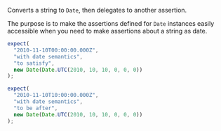 Converts a string to `Date`, then delegates to another
assertion.

The purpose is to make the assertions defined for `Date` instances easily
accessible when you need to make assertions about a string as date.

```js
expect(
  "2010-11-10T00:00:00.000Z",
  "with date semantics",
  "to satisfy",
  new Date(Date.UTC(2010, 10, 10, 0, 0, 0))
);
```

```js
expect(
  "2010-11-10T10:00:00.000Z",
  "with date semantics",
  "to be after",
  new Date(Date.UTC(2010, 10, 10, 0, 0, 0))
);
```
